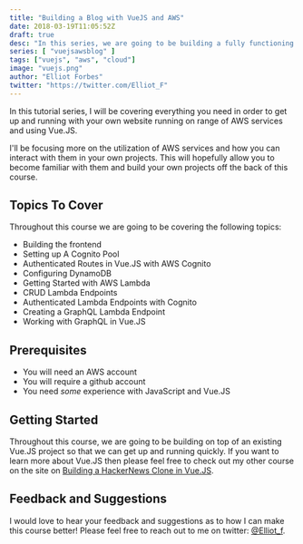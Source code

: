 ```yaml
---
title: "Building a Blog with VueJS and AWS"
date: 2018-03-19T11:05:52Z
draft: true
desc: "In this series, we are going to be building a fully functioning blog with the use of Vue.JS and AWS services "
series: [ "vuejsawsblog" ]
tags: ["vuejs", "aws", "cloud"]
image: "vuejs.png"
author: "Elliot Forbes"
twitter: "https://twitter.com/Elliot_F"
---
```


In this tutorial series, I will be covering everything you need in order to get up and running with your own website running on range of AWS services and using Vue.JS. 

I'll be focusing more on the utilization of AWS services and how you can interact with them in your own projects. This will hopefully allow you to become familiar with them and build your own projects off the back of this course.

## Topics To Cover

Throughout this course we are going to be covering the following topics:

* Building the frontend
* Setting up A Cognito Pool
* Authenticated Routes in Vue.JS with AWS Cognito
* Configuring DynamoDB
* Getting Started with AWS Lambda
* CRUD Lambda Endpoints
* Authenticated Lambda Endpoints with Cognito
* Creating a GraphQL Lambda Endpoint
* Working with GraphQL in Vue.JS

## Prerequisites

* You will need an AWS account
* You will require a github account
* You need *some* experience with JavaScript and Vue.JS

## Getting Started

Throughout this course, we are going to be building on top of an existing Vue.JS project so that we can get up and running quickly. If you want to learn more about Vue.JS then please feel free to check out my other course on the site on [Building a HackerNews Clone in Vue.JS](/projects/hacker-news-clone-vuejs/).

## Feedback and Suggestions

I would love to hear your feedback and suggestions as to how I can make this course better! Please feel free to reach out to me on twitter: [@Elliot_f](https://twitter.com/elliot_f). 